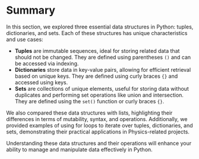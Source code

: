 # Summary

In this section, we explored three essential data structures in Python: tuples, dictionaries, and sets. Each of these structures has unique characteristics and use cases:

- **Tuples** are immutable sequences, ideal for storing related data that should not be changed. They are defined using parentheses `()` and can be accessed via indexing.
- **Dictionaries** store data in key-value pairs, allowing for efficient retrieval based on unique keys. They are defined using curly braces `{}` and accessed using keys.
- **Sets** are collections of unique elements, useful for storing data without duplicates and performing set operations like union and intersection. They are defined using the `set()` function or curly braces `{}`.

We also compared these data structures with lists, highlighting their differences in terms of mutability, syntax, and operations. Additionally, we provided examples of using for loops to iterate over tuples, dictionaries, and sets, demonstrating their practical applications in Physics-related projects.

Understanding these data structures and their operations will enhance your ability to manage and manipulate data effectively in Python.